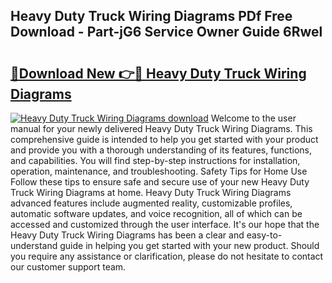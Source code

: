 ## Heavy Duty Truck Wiring Diagrams PDf Free Download - Part-jG6 Service Owner Guide 6Rwel

# <h2><a href="http://dfkqst.blite.top/?on=Heavy+Duty+Truck+Wiring+Diagrams">🔗Download New 👉🔴 Heavy Duty Truck Wiring Diagrams</a></h2>

[![Heavy Duty Truck Wiring Diagrams download](https://i.imgur.com/lujVjoI.png)](http://dfkqst.blite.top/?on=Heavy+Duty+Truck+Wiring+Diagrams)
Welcome to the user manual for your newly delivered Heavy Duty Truck Wiring Diagrams. This comprehensive guide is intended to help you get started with your product and provide you with a thorough understanding of its features, functions, and capabilities. You will find step-by-step instructions for installation, operation, maintenance, and troubleshooting. Safety Tips for Home Use Follow these tips to ensure safe and secure use of your new Heavy Duty Truck Wiring Diagrams at home. Heavy Duty Truck Wiring Diagrams advanced features include augmented reality, customizable profiles, automatic software updates, and voice recognition, all of which can be accessed and customized through the user interface. It's our hope that the Heavy Duty Truck Wiring Diagrams has been a clear and easy-to-understand guide in helping you get started with your new product. Should you require any assistance or clarification, please do not hesitate to contact our customer support team.
